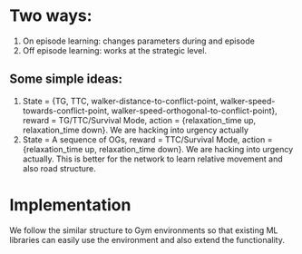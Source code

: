 # Two ways:

1. On episode learning: changes parameters during and episode
2. Off episode learning: works at the strategic level.

## Some simple ideas:

1. State = {TG, TTC, walker-distance-to-conflict-point, walker-speed-towards-conflict-point, walker-speed-orthogonal-to-conflict-point}, reward = TG/TTC/Survival Mode, action = {relaxation_time up, relaxation_time down}. We are hacking into urgency actually
2. State = A sequence of OGs, reward = TTC/Survival Mode, action = {relaxation_time up, relaxation_time down}. We are hacking into urgency actually. This is better for the network to learn relative movement and also road structure.


# Implementation

We follow the similar structure to Gym environments so that existing ML libraries can easily use the environment and also extend the functionality.